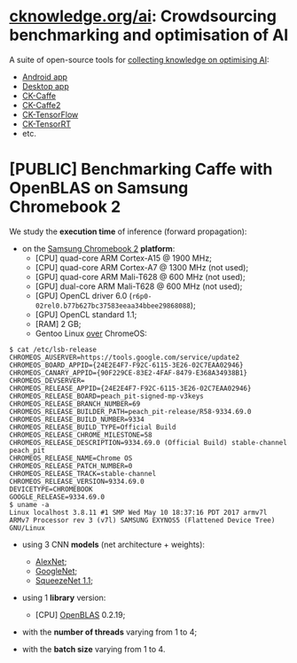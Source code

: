 # [cknowledge.org/ai](https://cknowledge.org/ai): Crowdsourcing benchmarking and optimisation of AI

A suite of open-source tools for [collecting knowledge on optimising AI](http://bit.ly/hipeac49-ckdl):
* [Android app](https://play.google.com/store/apps/details?id=openscience.crowdsource.video.experiments&hl=en_GB)
* [Desktop app](https://github.com/dividiti/ck-crowdsource-dnn-optimization)
* [CK-Caffe](https://github.com/dividiti/ck-caffe)
* [CK-Caffe2](https://github.com/ctuning/ck-caffe2)
* [CK-TensorFlow](https://github.com/ctuning/ck-tensorflow)
* [CK-TensorRT](https://github.com/dividiti/ck-tensorrt)
* etc.

# [PUBLIC] Benchmarking Caffe with OpenBLAS on Samsung Chromebook 2

We study the **execution time** of inference (forward propagation):
- on the [Samsung Chromebook 2](http://www.samsung.com/us/computer/chrome-os-devices/XE503C12-K01US-specs) **platform**:
  - [CPU] quad-core ARM Cortex-A15 @ 1900 MHz;
  - [CPU] quad-core ARM Cortex-A7 @ 1300 MHz (not used);
  - [GPU] quad-core ARM Mali-T628 @ 600 MHz (not used);
  - [GPU] dual-core ARM Mali-T628 @ 600 MHz (not used);
  - [GPU] OpenCL driver 6.0 (`r6p0-02rel0.b77b627bc37583eeaa34bbee29868088`);
  - [GPU] OpenCL standard 1.1;
  - [RAM] 2 GB;
  - Gentoo Linux [over](community.arm.com/groups/arm-mali-graphics/blog/2014/12/18/installing-opencl-on-chromebook-2-in-30-minutes) ChromeOS:
```
$ cat /etc/lsb-release
CHROMEOS_AUSERVER=https://tools.google.com/service/update2
CHROMEOS_BOARD_APPID={24E2E4F7-F92C-6115-3E26-02C7EAA02946}
CHROMEOS_CANARY_APPID={90F229CE-83E2-4FAF-8479-E368A34938B1}
CHROMEOS_DEVSERVER=
CHROMEOS_RELEASE_APPID={24E2E4F7-F92C-6115-3E26-02C7EAA02946}
CHROMEOS_RELEASE_BOARD=peach_pit-signed-mp-v3keys
CHROMEOS_RELEASE_BRANCH_NUMBER=69
CHROMEOS_RELEASE_BUILDER_PATH=peach_pit-release/R58-9334.69.0
CHROMEOS_RELEASE_BUILD_NUMBER=9334
CHROMEOS_RELEASE_BUILD_TYPE=Official Build
CHROMEOS_RELEASE_CHROME_MILESTONE=58
CHROMEOS_RELEASE_DESCRIPTION=9334.69.0 (Official Build) stable-channel peach_pit 
CHROMEOS_RELEASE_NAME=Chrome OS
CHROMEOS_RELEASE_PATCH_NUMBER=0
CHROMEOS_RELEASE_TRACK=stable-channel
CHROMEOS_RELEASE_VERSION=9334.69.0
DEVICETYPE=CHROMEBOOK
GOOGLE_RELEASE=9334.69.0
$ uname -a
Linux localhost 3.8.11 #1 SMP Wed May 10 18:37:16 PDT 2017 armv7l ARMv7 Processor rev 3 (v7l) SAMSUNG EXYNOS5 (Flattened Device Tree) GNU/Linux
```
- using 3 CNN **models** (net architecture + weights):
  - [AlexNet](https://github.com/BVLC/caffe/tree/master/models/bvlc_alexnet);
  - [GoogleNet](https://github.com/BVLC/caffe/tree/master/models/bvlc_googlenet);
  - [SqueezeNet 1.1](https://github.com/DeepScale/SqueezeNet/tree/master/SqueezeNet_v1.1);

- using 1 **library** version:
  - [CPU] [OpenBLAS](https://github.com/xianyi/OpenBLAS) 0.2.19;

- with the **number of threads** varying from 1 to 4;

- with the **batch size** varying from 1 to 4.
